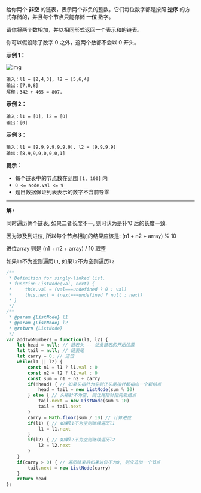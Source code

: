 给你两个 **非空** 的链表，表示两个非负的整数。它们每位数字都是按照 **逆序** 的方式存储的，并且每个节点只能存储 **一位** 数字。

请你将两个数相加，并以相同形式返回一个表示和的链表。

你可以假设除了数字 0 之外，这两个数都不会以 0 开头。

 

**示例 1：**

![img](https://cdn.jsdelivr.net/gh/wzc520pyfm/Picbed_PicGo@master/img/addtwonumber1.jpg)

```
输入：l1 = [2,4,3], l2 = [5,6,4]
输出：[7,0,8]
解释：342 + 465 = 807.
```

**示例 2：**

```
输入：l1 = [0], l2 = [0]
输出：[0]
```

**示例 3：**

```
输入：l1 = [9,9,9,9,9,9,9], l2 = [9,9,9,9]
输出：[8,9,9,9,0,0,0,1]
```

 

**提示：**

- 每个链表中的节点数在范围 `[1, 100]` 内
- `0 <= Node.val <= 9`
- 题目数据保证列表表示的数字不含前导零

---

**解 :**

同时遍历俩个链表, 如果二者长度不一, 则可认为是补'0'后的长度一致.

因为涉及到进位, 所以每个节点相加的结果应该是: (n1 + n2 + array) % 10

进位array 则是  (n1 + n2 + array) / 10 取整

如果`l1`不为空则遍历`l1`, 如果`l2`不为空则遍历`l2`

```js
/**
 * Definition for singly-linked list.
 * function ListNode(val, next) {
 *     this.val = (val===undefined ? 0 : val)
 *     this.next = (next===undefined ? null : next)
 * }
 */
/**
 * @param {ListNode} l1
 * @param {ListNode} l2
 * @return {ListNode}
 */
var addTwoNumbers = function(l1, l2) {
    let head = null; // 链表头 -- 记录链表的开始位置
    let tail = null; // 链表尾
    let carry = 0; // 进位
    while(l1 || l2) {
        const n1 = l1 ? l1.val : 0
        const n2 = l2 ? l2.val : 0
        const sum = n1 + n2 + carry
        if(!head) { // 如果头指针为空则让头尾指针都指向一个新结点
            head = tail = new ListNode(sum % 10)
        } else { // 头指针不为空, 则让尾指针指向新结点
            tail.next = new ListNode(sum % 10)
            tail = tail.next
        }
        carry = Math.floor(sum / 10) // 计算进位
        if(l1) { // 如果l1不为空则继续遍历l1
            l1 = l1.next
        }
        if(l2) { // 如果l2不为空则继续遍历l2
            l2 = l2.next
        }
    }
    if(carry > 0) { // 遍历结束后如果进位不为0, 则应追加一个节点
        tail.next = new ListNode(carry)
    }
    return head
};
```

